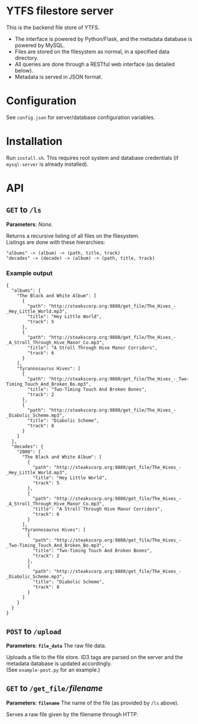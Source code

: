 # YTFS filestore server
This is the backend file store of YTFS.
 * The interface is powered by Python/Flask, and the metadata database is powered by MySQL.
 * Files are stored on the filesystem as normal, in a specified data directory.
 * All queries are done through a RESTful web interface (as detailed below).
 * Metadata is served in JSON format.

# Configuration
See `config.json` for server/database configuration variables.

# Installation
Run `install.sh`. This requires root system and database credentials (if `mysql-server` is already installed).

# API
## `GET` to `/ls`
**Parameters**: _None._

Returns a recursive listing of all files on the filesystem.<br />
Listings are done with these hierarchies:
```
"albums" -> (album) -> (path, title, track)
"decades" -> (decade) -> (album) -> (path, title, track)
```

### Example output
```
{
  "albums": {
    "The Black and White Album": [
      {
        "path": "http://steakscorp.org:9880/get_file/The_Hives_-_Hey_Little_World.mp3",
        "title": "Hey Little World",
        "track": 5
      },
      {
        "path": "http://steakscorp.org:9880/get_file/The_Hives_-_A_Stroll_Through_Hive_Manor_Co.mp3",
        "title": "A Stroll Through Hive Manor Corridors",
        "track": 6
      }
    ],
    "Tyrannosaurus Hives": [
      {
        "path": "http://steakscorp.org:9880/get_file/The_Hives_-_Two-Timing_Touch_And_Broken_Bo.mp3",
        "title": "Two-Timing Touch And Broken Bones",
        "track": 2
      },
      {
        "path": "http://steakscorp.org:9880/get_file/The_Hives_-_Diabolic_Scheme.mp3",
        "title": "Diabolic Scheme",
        "track": 8
      }
    ]
  },
  "decades": {
    "2000": {
      "The Black and White Album": [
        {
          "path": "http://steakscorp.org:9880/get_file/The_Hives_-_Hey_Little_World.mp3",
          "title": "Hey Little World",
          "track": 5
        },
        {
          "path": "http://steakscorp.org:9880/get_file/The_Hives_-_A_Stroll_Through_Hive_Manor_Co.mp3",
          "title": "A Stroll Through Hive Manor Corridors",
          "track": 6
        }
      ],
      "Tyrannosaurus Hives": [
        {
          "path": "http://steakscorp.org:9880/get_file/The_Hives_-_Two-Timing_Touch_And_Broken_Bo.mp3",
          "title": "Two-Timing Touch And Broken Bones",
          "track": 2
        },
        {
          "path": "http://steakscorp.org:9880/get_file/The_Hives_-_Diabolic_Scheme.mp3",
          "title": "Diabolic Scheme",
          "track": 8
        }
      ]
    }
  }
}
```

## `POST` to `/upload`
**Parameters**: **`file_data`** The raw file data.

Uploads a file to the file store. ID3 tags are parsed on the server and the metadata database is updated accordingly.<br />
(See `example-post.py` for an example.)

## `GET` to `/get_file/`_filename_
**Parameters**: **`filename`** The name of the file (as provided by `/ls` above).

Serves a raw file given by the filename through HTTP.
